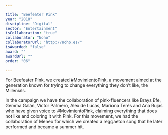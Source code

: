 ```yaml
---

title: "Beefeater Pink"
year: "2018"
discipline: "Digital"
sector: "Entertainment"
isCollaboration: "true"
collaborator: "Noho"
collaboratorUrl: "http://noho.es/"
isAwarded: "false"
award: ""
awardUrl: ""
order: "06"

---
```


For Beefeater Pink, we created #MovimientoPink, a movement aimed at the generation known for trying to change everything they don’t like, the Millenials.

In the campaign we have the collaboration of pink-fluencers like Brays Efe, Gemma Galán, Víctor Palmero, Alex de Lucas, Mariona Terés and Ana Rujas who have given voice to #MovimientoPink, claiming everything that does not like and coloring it with Pink. For this movement, we had the collaboration of Meneo for which we created a reggaeton song that he later performed and became a summer hit.